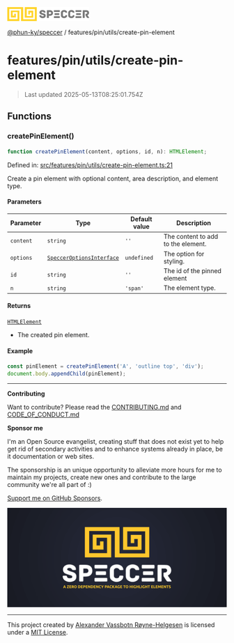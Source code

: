 <div><img alt="SPECCER logo" src="https://raw.githubusercontent.com/phun-ky/speccer/main/public/logo-speccer-horizontal-colored-package.svg?raw=true" style="max-height:32px;"/></div>

[@phun-ky/speccer](../../../README.md) / features/pin/utils/create-pin-element

# features/pin/utils/create-pin-element

> Last updated 2025-05-13T08:25:01.754Z

## Functions

### createPinElement()

```ts
function createPinElement(content, options, id, n): HTMLElement;
```

Defined in:
[src/features/pin/utils/create-pin-element.ts:21](https://github.com/phun-ky/speccer/blob/main/src/features/pin/utils/create-pin-element.ts#L21)

Create a pin element with optional content, area description, and element type.

#### Parameters

| Parameter | Type                                                                           | Default value | Description                        |
| --------- | ------------------------------------------------------------------------------ | ------------- | ---------------------------------- |
| `content` | `string`                                                                       | `''`          | The content to add to the element. |
| `options` | [`SpeccerOptionsInterface`](../../../types/speccer.md#specceroptionsinterface) | `undefined`   | The option for styling.            |
| `id`      | `string`                                                                       | `''`          | The id of the pinned element       |
| `n`       | `string`                                                                       | `'span'`      | The element type.                  |

#### Returns

[`HTMLElement`](https://developer.mozilla.org/docs/Web/API/HTMLElement)

- The created pin element.

#### Example

```ts
const pinElement = createPinElement('A', 'outline top', 'div');
document.body.appendChild(pinElement);
```

---

**Contributing**

Want to contribute? Please read the
[CONTRIBUTING.md](https://github.com/phun-ky/speccer/blob/main/CONTRIBUTING.md)
and
[CODE_OF_CONDUCT.md](https://github.com/phun-ky/speccer/blob/main/CODE_OF_CONDUCT.md)

**Sponsor me**

I'm an Open Source evangelist, creating stuff that does not exist yet to help
get rid of secondary activities and to enhance systems already in place, be it
documentation or web sites.

The sponsorship is an unique opportunity to alleviate more hours for me to
maintain my projects, create new ones and contribute to the large community
we're all part of :)

[Support me on GitHub Sponsors](https://github.com/sponsors/phun-ky).

![Speccer banner, with logo and slogan: A zero dependency package to annotate or highlight elements](https://github.com/phun-ky/speccer/blob/main/public/speccer-banner.png?raw=true)

---

This project created by [Alexander Vassbotn Røyne-Helgesen](http://phun-ky.net)
is licensed under a [MIT License](https://choosealicense.com/licenses/mit/).
